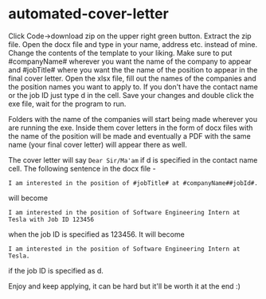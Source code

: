 # automated-cover-letter

Click Code->download zip on the upper right green button.
Extract the zip file.
Open the docx file and type in your name, address etc. instead of mine. Change the contents of the template to your liking.
Make sure to put #companyName# wherever you want the name of the company to appear and #jobTitle# where you want the the name of the position to appear in the final cover letter.
Open the xlsx file, fill out the names of the companies and the position names you want to apply to. If you don't have the contact name or the job ID just type d in the cell.
Save your changes and double click the exe file, wait for the program to run.

Folders with the name of the companies will start being made wherever you are running the exe. Inside them cover letters in the form of docx files with the name of the position
will be made and eventually a PDF with the same name (your final cover letter) will appear there as well.

The cover letter will say ```Dear Sir/Ma'am``` if d is specified in the contact name cell.
The following sentence in the docx file -
```
I am interested in the position of #jobTitle# at #companyName##jobId#. 
```
will become 
```
I am interested in the position of Software Engineering Intern at Tesla with Job ID 123456
```
when the job ID is specified as 123456.
It will become
```
I am interested in the position of Software Engineering Intern at Tesla. 
```
if the job ID is specified as d.

Enjoy and keep applying, it can be hard but it'll be worth it at the end :)
